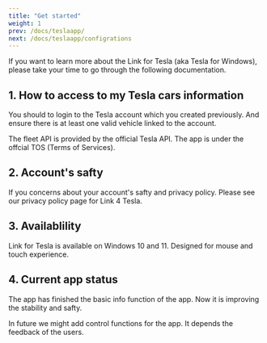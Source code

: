 ```yaml
---
title: "Get started"
weight: 1
prev: /docs/teslaapp/
next: /docs/teslaapp/configrations
---
```


If you want to learn more about the Link for Tesla (aka Tesla for Windows), please take your time to go through the following documentation.

<!--more-->

## 1. How to access to my Tesla cars information

 You should to login to the Tesla account which you created previously. And ensure there is at least one valid vehicle linked to the account.

 The fleet API is provided by the official Tesla API. The app is under the offcial TOS (Terms of Services).

## 2. Account's safty

 If you concerns about your account's safty and privacy policy. Please see our privacy policy page for Link 4 Tesla.

## 3. Availablility

 Link for Tesla is available on Windows 10 and 11. Designed for mouse and touch experience.

## 4. Current app status

The app has finished the basic info function of the app. Now it is improving the stability and safty.

In future we might add control functions for the app. It depends the feedback of the users.
